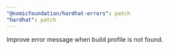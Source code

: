 ```yaml
---
"@nomicfoundation/hardhat-errors": patch
"hardhat": patch
---
```


Improve error message when build profile is not found.
